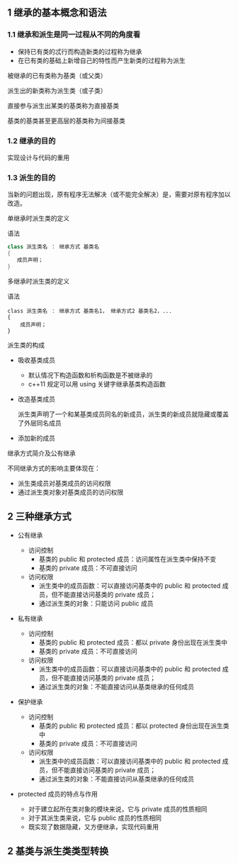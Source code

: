 ## 1 继承的基本概念和语法

### 1.1 **继承和派生**是同一过程从不同的角度看

-   保持已有类的忒行而构造新类的过程称为继承
-   在已有类的基础上新增自己的特性而产生新类的过程称为派生

被继承的已有类称为基类（或父类）

派生出的新类称为派生类（或子类）

直接参与派生出某类的基类称为直接基类

基类的基类甚至更高层的基类称为间接基类

### 1.2 继承的目的

实现设计与代码的重用

### 1.3 派生的目的

当新的问题出现，原有程序无法解决（或不能完全解决）是，需要对原有程序加以改造。

单继承时派生类的定义

语法

```c++
class 派生类名 ： 继承方式 基类名
{
​	成员声明；
}
```

多继承时派生类的定义

语法

```
class 派生类名 ： 继承方式 基类名1， 继承方式2 基类名2，...
{
	成员声明；
}
```

派生类的构成

-   吸收基类成员
    -   默认情况下构造函数和析构函数是不被继承的
    -   c++11 规定可以用 using 关键字继承基类构造函数

-   改造基类成员

    派生类声明了一个和某基类成员同名的新成员，派生类的新成员就隐藏或覆盖了外层同名成员

-   添加新的成员


继承方式简介及公有继承

不同继承方式的影响主要体现在：

-   派生类成员对基类成员的访问权限
-   通过派生类对象对基类成员的访问权限

## 2 三种继承方式

-   公有继承
    -   访问控制
        -   基类的 public 和 protected 成员：访问属性在派生类中保持不变
        -   基类的 private 成员：不可直接访问
    -   访问权限
        -   派生类中的成员函数：可以直接访问基类中的 public 和 protected 成员，但不能直接访问基类的 private 成员；
        -   通过派生类的对象：只能访问 public 成员
-   私有继承
    -   访问控制
        -   基类的 public 和 protected 成员：都以 private 身份出现在派生类中
        -   基类的 private 成员：不可直接访问
    -   访问权限
        -   派生类中的成员函数：可以直接访问基类中的 public 和 protected 成员，但不能直接访问基类的 private 成员；
        -   通过派生类的对象：不能直接访问从基类继承的任何成员
-   保护继承
    -   访问控制
        -   基类的 public 和 protected 成员：都以 protected 身份出现在派生类中
        -   基类的 private 成员：不可直接访问
    -   访问权限
        -   派生类中的成员函数：可以直接访问基类中的 public 和 protected 成员，但不能直接访问基类的 private 成员；
        -   通过派生类的对象：不能直接访问从基类继承的任何成员

-   protected 成员的特点与作用
    -   对于建立起所在类对象的模块来说，它与 private 成员的性质相同
    -   对于其派生类来说，它与 public 成员的性质相同
    -   既实现了数据隐藏，又方便继承，实现代码重用

## 2 基类与派生类类型转换